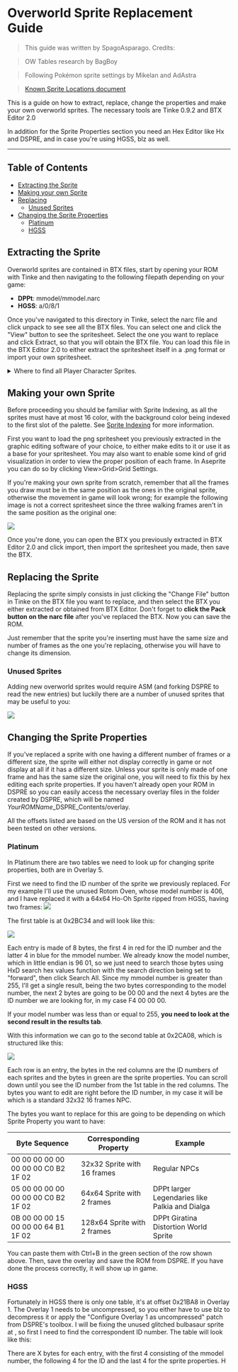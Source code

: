 # Overworld Sprite Replacement Guide
> This guide was written by SpagoAsparago. Credits:

> OW Tables research by BagBoy

> Following Pokémon sprite settings by Mikelan and AdAstra

> [Known Sprite Locations document](https://docs.google.com/document/d/1_nRfhDEoNFbvYP-yjx4oAWmgGXxvqFBvLwYANFehxUU/edit)

This is a guide on how to extract, replace, change the properties and make your own overworld sprites.
The necessary tools are Tinke 0.9.2 and BTX Editor 2.0

In addition for the Sprite Properties section you need an Hex Editor like Hx and DSPRE, and in case you're using HGSS, blz as well.

--- 
## Table of Contents
* [Extracting the Sprite](#section)
* [Making your own Sprite](#section-2)
* [Replacing](#section-3)
  * [Unused Sprites](#subsection)
* [Changing the Sprite Properties](#section-4)
  * [Platinum](#subsection-2)
  * [HGSS](#subsection-3)

## Extracting the Sprite
Overworld sprites are contained in BTX files, start by opening your ROM with Tinke and then navigating to the following filepath depending on your game:
* **DPPt**: mmodel/mmodel.narc
* **HGSS**: a/0/8/1

Once you've navigated to this directory in Tinke, select the narc file and click unpack to see see all the BTX files. 
You can select one and click the "View" button to see the spritesheet. Select the one you want to replace and click Extract, so that you will obtain the BTX file.
You can load this file in the BTX Editor 2.0 to either extract the spritesheet itself in a .png format or import your own spritesheet.

<details>
 <summary>Where to find all Player Character Sprites.</summary>
 <p>
   Diamond and Pearl
   Lucas:
		90 - Walking/Running
		92 - Bike
		155 - Pull out Pokeball
		157 - Water flower
		159 - Surf
164 - Tux
166 - Fishing
363 - Aerobics
365 - Save
367 - Pokecenter

Heroine:
91 - Walking/Running
		93 - Bike
		156 - Pull out Pokeball
		158 - Water flower
		160 - Surf
165 - Dress
167 - Fishing
364 - Aerobics
366 - Save
368 - Pokecenter

  </p>
</details>


## Making your own Sprite
Before proceeding you should be familiar with Sprite Indexing, as all the sprites must have at most 16 color, with the background color being indexed to the first slot of the palette.
See [Sprite Indexing](kingdom-of-ds-hacking.github.io/tree/main/src/universal/guides/sprite_indexing) for more information.

First you want to load the png spritesheet you previously extracted in the graphic editing software of your choice, to either make edits to it or use it as a base for your spritesheet. 
You may also want to enable some kind of grid visualization in order to view the proper position of each frame. In Aseprite you can do so by clicking View>Grid>Grid Settings.

If you're making your own sprite from scratch, remember that all the frames you draw must be in the same position as the ones in the original sprite, otherwise the movement in game will look wrong; for example the following image is not a correct spritesheet since the three walking frames aren't in the same position as the original one:

![](wrongsprite.png)

Once you're done, you can open the BTX you previously extracted in BTX Editor 2.0 and click import, then import the spritesheet you made, then save the BTX.

## Replacing the Sprite
Replacing the sprite simply consists in just clicking the "Change File" button in Tinke on the BTX file you want to replace, and then select the BTX you either extracted or obtained from BTX Editor. Don't forget to **click the Pack button on the narc file** after you've replaced the BTX. Now you can save the ROM.

Just remember that the sprite you're inserting must have the same size and number of frames as the one you're replacing, otherwise you will have to change its dimension. 

### Unused Sprites
Adding new overworld sprites would require ASM (and forking DSPRE to read the new entries) but luckily there are a number of unused sprites that may be useful to you:

![](unusedsprites.png)

## Changing the Sprite Properties
If you've replaced a sprite with one having a different number of frames or a different size, the sprite will either not display correctly in game or not display at all if it has a different size. 
Unless your sprite is only made of one frame and has the same size the original one, you will need to fix this by hex editing each sprite properties. If you haven't already open your ROM in DSPRE so you can easily access the necessary overlay files in the folder created by DSPRE, which will be named *YourROMName*_DSPRE_Contents/overlay. 

All the offsets listed are based on the US version of the ROM and it has not been tested on other versions.

### Platinum
In Platinum there are two tables we need to look up for changing sprite properties, both are in Overlay 5.

First we need to find the ID number of the sprite we previously replaced. For my example I'll use the unused Rotom Oven, whose model number is 406, and I have replaced it with a 64x64 Ho-Oh Sprite ripped from HGSS, having two frames:
![](hooh64x64.png)

The first table is at 0x2BC34 and will look like this:

![](pt_owtable1.PNG)

Each entry is made of 8 bytes, the first 4 in red for the ID number and the latter 4 in blue for the mmodel number. We already know the model number, which in little endian is 96 01, so we just need to search those bytes using HxD search hex values function with the search direction being set to "forward", then click Search All.
Since my mmodel number is greater than 255, I'll get a single result, being the two bytes corresponding to the model number, the next 2 bytes are going to be 00 00 and the next 4 bytes are the ID number we are looking for, in my case F4 00 00 00.

If your model number was less than or equal to 255, **you need to look at the second result in the results tab**.

With this information we can go to the second table at 0x2CA08, which is structured like this:

![](pt_owtable2.PNG)

Each row is an entry, the bytes in the red columns are the ID numbers of each sprites and the bytes in green are the sprite properties. You can scroll down until you see the ID number from the 1st table in the red columns. The bytes you want to edit are right before the ID number, in my case it will be which is a standard 32x32 16 frames NPC.
 
The bytes you want to replace for this are going to be depending on which Sprite Property you want to have:

| Byte Sequence  | Corresponding Property | Example |
| ------------- | ------------- |  ------------- |
| 00 00 00 00 00 00 00 00 C0 B2 1F 02 | 32x32 Sprite with 16 frames | Regular NPCs |
| 05 00 00 00 00 00 00 00 C0 B2 1F 02 | 64x64 Sprite with 2 frames  | DPPt larger Legendaries like Palkia and Dialga |
| 0B 00 00 00 15 00 00 00 64 B1 1F 02 | 128x64 Sprite with 2 frames  | DPPt Giratina Distortion World Sprite |

You can paste them with Ctrl+B in the green section of the row shown above. Then, save the overlay and save the ROM from DSPRE. If you have done the process correctly, it will show up in game.

### HGSS
Fortunately in HGSS there is only one table, it's at offset 0x21BA8 in Overlay 1.
The Overlay 1 needs to be uncompressed, so you either have to use blz to decompress it or apply the "Configure Overlay 1 as uncompressed" patch from DSPRE's toolbox.
I will be fixing the unused glitched bulbasaur sprite at , so first I need to find the correspondent ID number.
The table will look like this: 

There are X bytes for each entry, with the first 4 consisting of the mmodel number, the following 4 for the ID and the last 4 for the sprite properties. H

